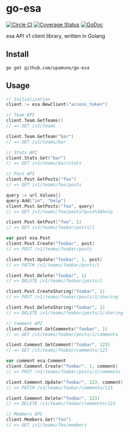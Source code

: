 # go-esa

[![Circle CI](https://circleci.com/gh/upamune/go-esa/tree/master.svg?style=svg)](https://circleci.com/gh/upamune/go-esa/tree/master)
[![Coverage Status](https://coveralls.io/repos/upamune/go-esa/badge.svg?branch=master&service=github)](https://coveralls.io/github/upamune/go-esa?branch=master)
[![GoDoc](https://godoc.org/github.com/upamune/go-esa?status.svg)](https://godoc.org/github.com/upamune/go-esa)

esa API v1 client library, written in Golang

## Install

```
go get github.com/upamune/go-esa
```

## Usage

```go
// Initialization
client := esa.NewClient("access_token")

// Team API
client.Team.GetTeams()
// => GET /v1/teams

client.Team.GetTeam("bar")
// => GET /v1/teams/bar

// Stats API
client.Stats.Get("bar")
// => GET /v1/teams/bar/stats

// Post API
client.Post.GetPosts("foo")
// => GET /v1/teams/foo/posts

query := url.Values{}
query.Add("in", "help")
client.Post.GetPosts("foo", query)
// => GET /v1/teams/foo/posts?q=in%3Ahelp

client.Post.GetPost("foo", 1)
// => GET /v1/teams/foobar/posts/1

var post esa.Post
client.Post.Create("foobar", post)
// => POST /v1/teams/foobar/posts

client.Post.Update("foobar", 1, post)
// => PATCH /v1/teams/foobar/posts/1

client.Post.Delete("foobar", 1)
// => DELETE /v1/teams/foobar/posts/1

client.Post.CreateSharing("foobar", 1)
// => POST /v1/teams/foobar/posts/1/sharing

client.Post.DeleteSharing("foobar", 1)
// => DELETE /v1/teams/foobar/posts/1/sharing

// Comment API
client.Comment.GetComments("foobar", 1)
// => GET /v1/teams/foobar/posts/1/comments

client.Comment.GetComment("foobar", 123)
// => GET /v1/teams/foobar/comments/123

var comment esa.Comment
client.Comment.Create("foobar", 1, comment)
// => POST /v1/teams/foobar/posts/1/comments

client.Comment.Update("foobar", 123, comment)
// => PATCH /v1/teams/foobar/comments/123

client.Comment.Delete("foobar", 123)
// => DELETE /v1/teams/foobar/comments/123

// Members API
client.Members.Get("foo")
// => GET /v1/teams/foo/members
```
